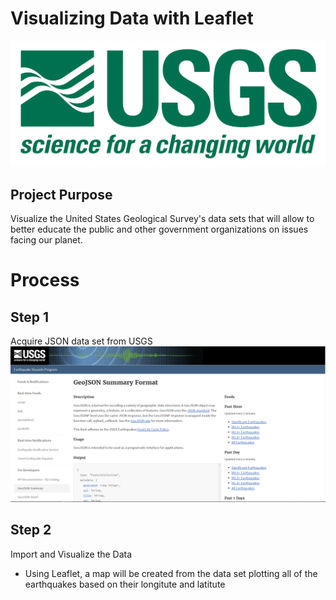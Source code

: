 # Visualizing Data with Leaflet

![Screenshot](Screenshots/logo.png "Screenshot")

## Project Purpose
Visualize the United States Geological Survey's data sets that will allow to better educate the public and other government organizations on issues facing our planet.

# Process

## Step 1 
Acquire JSON data set from USGS 
![Screenshot](Instructions/Images/3-Data.png "Screenshot")

## Step 2
Import and Visualize the Data

- Using Leaflet, a map will be created from the data set plotting all 
  of the earthquakes based on their longitute and latitute
